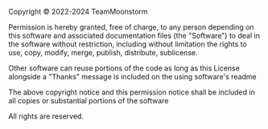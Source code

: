 Copyright © 2022-2024 TeamMoonstorm

Permission is hereby granted, free of charge, to any person depending
on this software and associated documentation files (the "Software")
to deal in the software without restriction, including without limitation
the rights to use, copy, modify, merge, publish, distribute, sublicense.

Other software can reuse portions of the code as long as this License alongside a
"Thanks" message is included on the using software's readme

The above copyright notice and this permission notice shall be included in
all copies or substantial portions of the software

All rights are reserved.
